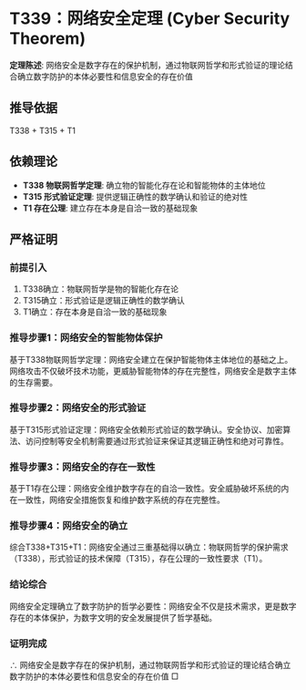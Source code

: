 # T339：网络安全定理 (Cyber Security Theorem)

**定理陈述**: 网络安全是数字存在的保护机制，通过物联网哲学和形式验证的理论结合确立数字防护的本体必要性和信息安全的存在价值

## 推导依据
T338 + T315 + T1

## 依赖理论
- **T338 物联网哲学定理**: 确立物的智能化存在论和智能物体的主体地位
- **T315 形式验证定理**: 提供逻辑正确性的数学确认和验证的绝对性
- **T1 存在公理**: 建立存在本身是自洽一致的基础现象

## 严格证明

### 前提引入
1. T338确立：物联网哲学是物的智能化存在论
2. T315确立：形式验证是逻辑正确性的数学确认
3. T1确立：存在本身是自洽一致的基础现象

### 推导步骤1：网络安全的智能物体保护
基于T338物联网哲学定理：网络安全建立在保护智能物体主体地位的基础之上。网络攻击不仅破坏技术功能，更威胁智能物体的存在完整性，网络安全是数字主体的生存需要。

### 推导步骤2：网络安全的形式验证
基于T315形式验证定理：网络安全依赖形式验证的数学确认。安全协议、加密算法、访问控制等安全机制需要通过形式验证来保证其逻辑正确性和绝对可靠性。

### 推导步骤3：网络安全的存在一致性
基于T1存在公理：网络安全维护数字存在的自洽一致性。安全威胁破坏系统的内在一致性，网络安全措施恢复和维护数字系统的存在完整性。

### 推导步骤4：网络安全的确立
综合T338+T315+T1：网络安全通过三重基础得以确立：物联网哲学的保护需求（T338），形式验证的技术保障（T315），存在公理的一致性要求（T1）。

### 结论综合
网络安全定理确立了数字防护的哲学必要性：网络安全不仅是技术需求，更是数字存在的本体保护，为数字文明的安全发展提供了哲学基础。

### 证明完成
∴ 网络安全是数字存在的保护机制，通过物联网哲学和形式验证的理论结合确立数字防护的本体必要性和信息安全的存在价值 □